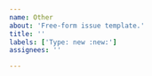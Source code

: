 ```yaml
---
name: Other
about: 'Free-form issue template.'
title: ''
labels: ['Type: new :new:']
assignees: ''

---
```


